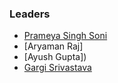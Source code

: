 ### Leaders
* [Prameya Singh Soni](mailto:prameyasingh.soni@owasp.org)
* [Aryaman Raj] 
* [Ayush Gupta])
* [Gargi Srivastava](mailto:gargi.srivastava@owasp.org)
